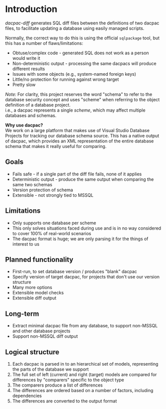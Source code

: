 # Introduction
_dacpac-diff_ generates SQL diff files between the definitions of two dacpac files, to facilitate updating a database using easily managed scripts.

Normally, the correct way to do this is using the official `sqlpackage` tool, but this has a number of flaws/limitations:
* Obtuse/complex code - generated SQL does not work as a person would write it
* Non-deterministic output - processing the same dacpacs will produce different results
* Issues with some objects (e.g., system-named foreign keys)
* Little/no protection for running against wrong target
* Pretty slow

_Note:_ For clarity, this project reserves the word "schema" to refer to the database security concept and uses "scheme" when referring to the object definition of a database project.  
i.e., a dacpac represents a single _scheme_, which may affect multiple databases and schemas.

**Why use dacpac?**  
We work on a large platform that makes use of Visual Studio Database Projects for tracking our database schema source. This has a native output of dacpac, which provides an XML representation of the entire database schema that makes it really useful for comparing.

## Goals
* Fails safe - if a single part of the diff file fails, none of it applies
* Deterministic output - produce the same output when comparing the same two schemas
* Version protection of schema
* Extensible - not strongly tied to MSSQL

## Limitations
* Only supports one database per scheme
* This only solves situations faced during use and is in no way considered to cover 100% of real-world scenarios
* The dacpac format is huge; we are only parsing it for the things of interest to us

## Planned functionality
* First-run, to set database version / produces "blank" dacpac
* Specify version of target dacpac, for projects that don't use our version structure
* Many more options
* Extensible model checks
* Extensible diff output

## Long-term
* Extract minimal dacpac file from any database, to support non-MSSQL and other database projects
* Support non-MSSQL diff output

## Logical structure
1. Each dacpac is parsed in to an hierarchical set of models, representing the parts of the database we support
1. The full set of left (current) and right (target) models are compared for differences by "comparers" specific to the object type
1. The comparers produce a list of differences
1. The differences are ordered based on a number of factors, including dependencies
1. The differences are converted to the output format